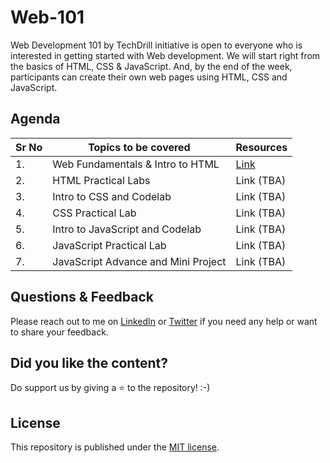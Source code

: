 # Web-101

Web Development 101 by TechDrill initiative is open to everyone who is interested in getting started with Web development. We will start right from the basics of HTML, CSS & JavaScript. And, by the end of the week, participants can create their own web pages using HTML, CSS and JavaScript.

## Agenda

| Sr No | Topics to be covered                | Resources                                                         |
| ----- | ----------------------------------- | ----------------------------------------------------------------- |
| 1.    | Web Fundamentals & Intro to HTML    | [Link](https://github.com/kartikderasari/Web-101/tree/main/Day-1) |
| 2.    | HTML Practical Labs                 | Link (TBA)                                                        |
| 3.    | Intro to CSS and Codelab            | Link (TBA)                                                        |
| 4.    | CSS Practical Lab                   | Link (TBA)                                                        |
| 5.    | Intro to JavaScript and Codelab     | Link (TBA)                                                        |
| 6.    | JavaScript Practical Lab            | Link (TBA)                                                        |
| 7.    | JavaScript Advance and Mini Project | Link (TBA)                                                        |

## Questions & Feedback

Please reach out to me on [LinkedIn](https://www.linkedin.com/in/kartikderasari/) or [Twitter](https://twitter.com/kartik_derasari) if you need any help or want to share your feedback.

## Did you like the content?

Do support us by giving a ⭐ to the repository! :-)

## License

This repository is published under the [MIT license](https://github.com/kartikderasari/Web-101/blob/main/LICENSE).

